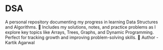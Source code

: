 # DSA
A personal repository documenting my progress in learning Data Structures and Algorithms. 🌱
Includes my solutions, notes, and practice problems as I explore key topics like Arrays, Trees, Graphs, and Dynamic Programming. Perfect for tracking growth and improving problem-solving skills. 🚀
Author - Kartik Agarwal
